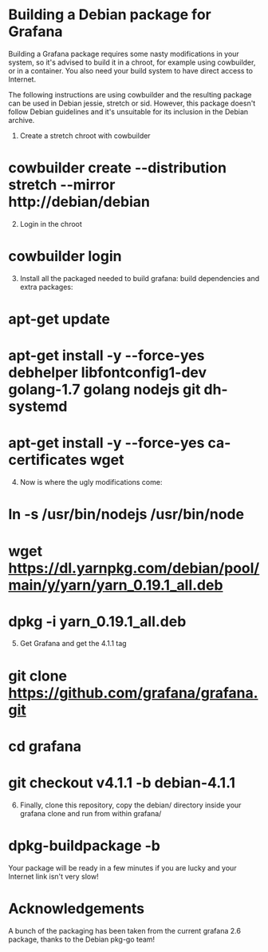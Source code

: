 # Building a Debian package for Grafana

Building a Grafana package requires some nasty modifications in your system,
so it's advised to build it in a chroot, for example using cowbuilder,
or in a container.
You also need your build system to have direct access to Internet.

The following instructions are using cowbuilder and the resulting package
can be used in Debian jessie, stretch or sid. However, this package
doesn't follow Debian guidelines and it's unsuitable for its inclusion
in the Debian archive.


1. Create a stretch chroot with cowbuilder

# cowbuilder create --distribution stretch --mirror http://debian/debian

2. Login in the chroot

# cowbuilder login

3. Install all the packaged needed to build grafana: build dependencies and
extra packages:

# apt-get update
# apt-get install -y --force-yes debhelper libfontconfig1-dev golang-1.7 golang nodejs git dh-systemd
# apt-get install -y --force-yes ca-certificates wget

4. Now is where the ugly modifications come:

# ln -s /usr/bin/nodejs /usr/bin/node
# wget https://dl.yarnpkg.com/debian/pool/main/y/yarn/yarn_0.19.1_all.deb
# dpkg -i yarn_0.19.1_all.deb

5. Get Grafana and get the 4.1.1 tag

# git clone https://github.com/grafana/grafana.git
# cd grafana
# git checkout v4.1.1 -b debian-4.1.1

6. Finally, clone this repository, copy the debian/ directory inside your grafana clone
and run from within grafana/

# dpkg-buildpackage -b

Your package will be ready in a few minutes if you are lucky and your Internet link isn't
very slow!

# Acknowledgements
A bunch of the packaging has been taken from the current grafana 2.6 package,
thanks to the Debian pkg-go team!



